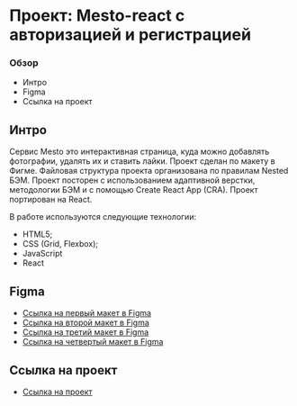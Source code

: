 # Проект: Mesto-react с авторизацией и регистрацией

### Обзор

* Интро
* Figma
* Ссылка на проект

**Интро**
------
Сервис Mesto это интерактивная страница, куда можно добавлять фотографии, удалять их и ставить лайки.
Проект сделан по макету в Фигме.
Файловая структура проекта организована по правилам Nested БЭМ.
Проект посторен с использованием адаптивной верстки, методологии БЭМ и c помощью Create React App (CRA). Проект портирован на React.

В работе используются следующие технологии:
 * HTML5;
 * CSS (Grid, Flexbox);
 * JavaScript
 * React

**Figma**
------
* [Ссылка на первый макет в Figma](https://www.figma.com/file/2cn9N9jSkmxD84oJik7xL7/JavaScript.-Sprint-4?node-id=0%3A1)
* [Ссылка на второй макет в Figma](https://www.figma.com/file/bjyvbKKJN2naO0ucURl2Z0/JavaScript.-Sprint-5?node-id=0%3A1)
* [Ссылка на третий макет в Figma](https://www.figma.com/file/kRVLKwYG3d1HGLvh7JFWRT/JavaScript.-Sprint-6?node-id=0%3A1)
* [Ссылка на четвертый макет в Figma](https://www.figma.com/file/5H3gsn5lIGPwzBPby9jAOo/Sprint-14-RU?node-id=0%3A1)

**Ссылка на проект**
------
* [Ссылка на проект](https://t-kerekesha.github.io/mesto-react/)
